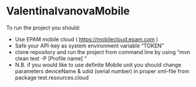 # ValentinaIvanovaMobile

To run the project you should:
-	Use EPAM mobile cloud ( https://mobilecloud.epam.com )
-	Safe your API-key as system environment variable “TOKEN” 
-	 clone repository and run the project from command line by using “mvn clean test -P [Profile name] “
-	N.B. if you would like to use definite Mobile unit you should change parameters deviceName & udid (serial number) in proper xml-file from package test.resources.cloud
